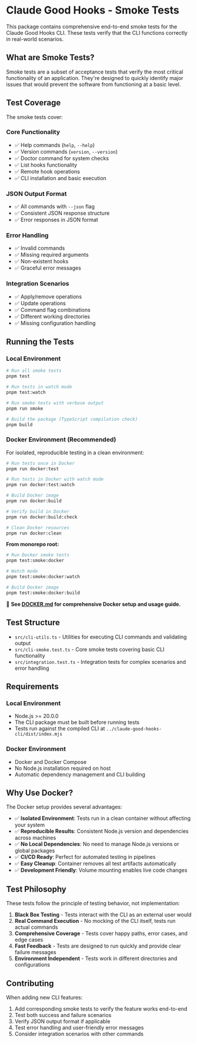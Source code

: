 # Claude Good Hooks - Smoke Tests

This package contains comprehensive end-to-end smoke tests for the Claude Good Hooks CLI. These tests verify that the CLI functions correctly in real-world scenarios.

## What are Smoke Tests?

Smoke tests are a subset of acceptance tests that verify the most critical functionality of an application. They're designed to quickly identify major issues that would prevent the software from functioning at a basic level.

## Test Coverage

The smoke tests cover:

### Core Functionality
- ✅ Help commands (`help`, `--help`)
- ✅ Version commands (`version`, `--version`) 
- ✅ Doctor command for system checks
- ✅ List hooks functionality
- ✅ Remote hook operations
- ✅ CLI installation and basic execution

### JSON Output Format
- ✅ All commands with `--json` flag
- ✅ Consistent JSON response structure
- ✅ Error responses in JSON format

### Error Handling
- ✅ Invalid commands
- ✅ Missing required arguments
- ✅ Non-existent hooks
- ✅ Graceful error messages

### Integration Scenarios
- ✅ Apply/remove operations
- ✅ Update operations
- ✅ Command flag combinations
- ✅ Different working directories
- ✅ Missing configuration handling

## Running the Tests

### Local Environment

```bash
# Run all smoke tests
pnpm test

# Run tests in watch mode
pnpm test:watch

# Run smoke tests with verbose output
pnpm run smoke

# Build the package (TypeScript compilation check)
pnpm build
```

### Docker Environment (Recommended)

For isolated, reproducible testing in a clean environment:

```bash
# Run tests once in Docker
pnpm run docker:test

# Run tests in Docker with watch mode
pnpm run docker:test:watch

# Build Docker image
pnpm run docker:build

# Verify build in Docker
pnpm run docker:build:check

# Clean Docker resources
pnpm run docker:clean
```

**From monorepo root:**
```bash
# Run Docker smoke tests
pnpm test:smoke:docker

# Watch mode
pnpm test:smoke:docker:watch

# Build Docker image
pnpm test:smoke:docker:build
```

📖 **See [DOCKER.md](./DOCKER.md) for comprehensive Docker setup and usage guide.**

## Test Structure

- `src/cli-utils.ts` - Utilities for executing CLI commands and validating output
- `src/cli-smoke.test.ts` - Core smoke tests covering basic CLI functionality
- `src/integration.test.ts` - Integration tests for complex scenarios and error handling

## Requirements

### Local Environment
- Node.js >= 20.0.0
- The CLI package must be built before running tests
- Tests run against the compiled CLI at `../claude-good-hooks-cli/dist/index.mjs`

### Docker Environment
- Docker and Docker Compose
- No Node.js installation required on host
- Automatic dependency management and CLI building

## Why Use Docker?

The Docker setup provides several advantages:

- ✅ **Isolated Environment**: Tests run in a clean container without affecting your system
- ✅ **Reproducible Results**: Consistent Node.js version and dependencies across machines
- ✅ **No Local Dependencies**: No need to manage Node.js versions or global packages
- ✅ **CI/CD Ready**: Perfect for automated testing in pipelines
- ✅ **Easy Cleanup**: Container removes all test artifacts automatically
- ✅ **Development Friendly**: Volume mounting enables live code changes

## Test Philosophy

These tests follow the principle of testing behavior, not implementation:

1. **Black Box Testing** - Tests interact with the CLI as an external user would
2. **Real Command Execution** - No mocking of the CLI itself, tests run actual commands
3. **Comprehensive Coverage** - Tests cover happy paths, error cases, and edge cases
4. **Fast Feedback** - Tests are designed to run quickly and provide clear failure messages
5. **Environment Independent** - Tests work in different directories and configurations

## Contributing

When adding new CLI features:

1. Add corresponding smoke tests to verify the feature works end-to-end
2. Test both success and failure scenarios
3. Verify JSON output format if applicable
4. Test error handling and user-friendly error messages
5. Consider integration scenarios with other commands
